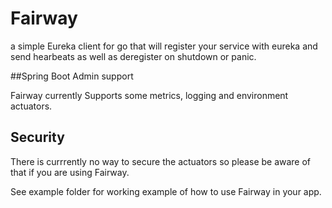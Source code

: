 # Fairway

a simple Eureka client for go that will register your service with eureka and send hearbeats as well as deregister on shutdown or panic. 

##Spring Boot Admin support

Fairway currently Supports some metrics, logging and environment actuators. 


## Security
There is currrently no way to secure the actuators so please be aware of that if you are using Fairway. 

See example folder for working example of how to use Fairway in your app.
